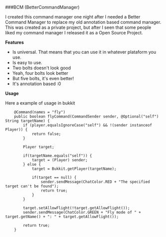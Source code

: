 ###BCM (BetterCommandManager)

I created this command manager one night after I needed a Better Command Manager to replace my old annotation based command manager.
This was created as a private project, but after I seen that some people liked my command manager I released it as a Open Source Project.

**Features**
- Is universal. That means that you can use it in whatever plataform you use.
- Is easy to use.
- Two bolts doesn't look good
- Yeah, four bolts look better
- But five bolts, it's even better!
- It's annotation based :0

**Usage**

Here a example of usage in bukkit
```
    @Command(names = "fly")
    public boolean flyCommand(CommandSender sender, @Optional("self") String targetName) {
        if (player.equalsIgnoreCase("self") && !(sender instanceof Player)) {
            return false;
        }
        
        Player target;
    
        if(targetName.equals("self")) {
            target = (Player) sender;             
        } else {
            target = Bukkit.getPlayer(targetName);
            
            if(target == null) {
                sender.sendMessage(ChatColor.RED + "The specified target can't be found");
                return true;        
            }            
        }
        
        target.setAllowFlight(!target.getAllowFlight());
        sender.sendMessage(ChatColor.GREEN + "Fly mode of " + target.getName() + ": " + target.getAllowFlight());
        
        return true;    
    }
```
